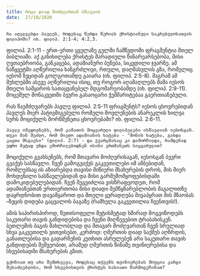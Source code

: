 ```yaml
---
title: როცა დიად მოძღვართან სწავლობ
date:  27/10/2020
---
```


`რა აღელვებდა პავლეს, როდესაც წერდა წერილს ქრისტიანული საკრებულოსათვის ფილიპოში? იხ. ფილიპ. 2:1-4; 4:2,3.`

ფილიპ. 2:1-11 - ერთ-ერთი ყველაზე გულში ჩამწვდომი ფრაგმენტია მთელ ბიბლიაში. აქ განიხილება ქრისტეს მარადიული წინარეარსებობა, მისი ღვთაებრიობა, განკაცება, ადამიანური ბუნება, სიკვდილი ჯვარზე. ამ ნაწყვეტში აღწერილია ხანგრძლივი, რთული, დაღმასვლის გზა, რომელიც იესომ ზეციდან გოლგოთამდე  გაიარა (იხ. ფილიპ. 2:5-8). მაგრამ ამ მუხლებში ასევე აღწერილია ისიც, თუ როგორ აღამაღლებს მამა იესოს მთელი სამყაროს სათაყვანებელ მდგომარეობამდე (იხ. ფილიპ. 2:9-11). მოცემულ მონაკვეთში ბევრი გასაოცარი ჭეშმარიტებაა გაერთიანებული.

რას წაუმძღვარებს პავლე ფილიპ. 2:5-11 ფრაგმენტს? იესოს ცხოვრებიდან პავლეს მიერ პატივმიგებული რომელი მოვლენების ანარეკლის ხილვა სურს მოციქულს მორწმუნეთა ცხოვრებაში? იხ. ფილიპ. 2:6-11.

`პავლე იმედოვნებს, რომ კამათის მოყვარული ფილიპელები ისწავლიან იესოსგან.  თუკი მან შეძლო, რომ მიეღო ადამიანის ხატება - "მონის ხატება, გახდა კაცთა მსგავსი" (ფილიპ. 2:7) - და ჯვარცმასაც კი დამორჩილდა, რამდენად უფრო მეტად უნდა ემორჩილებოდნენ ისინი ერთმანეთს სიყვარულით?`

მოციქული გვახსენებს, რომ მთავარი მოძღვრისაგან, იესოსგან ბევრი გვაქვს სასწავლი. ჩვენ გამოგვაქვს გაკვეთილები იმ ამბებიდან, რომლებსაც ის აზიარებდა თავისი მიწიერი მსახურების დროს, მის მიერ მოხდენილი სასწაულებიდან და მისი გარშემომყოფებისდამი დამოკიდებულებიდან. ჩვენ შეგვიძლია ვისწრაფვოდეთ, რომ  ადამიანებთან ურთიერთობა მისი დიადი შემწყნარებლობის მაგალითზე დაყრდნობით  დავამყაროთ და მთელი ყურადღება მივაპყრათ მის მზაობას –ზეცის დიდება გაცვალოს ბაგაზე (რამხელა გაკვეთილია ჩვენთვის!).

ამის საპირისპიროდ, წუთისოფელი მეტისმეტად ხშირად მოგვიწოდებს  საკუთარი თავის განდიდებისა და ჩვენი მიღწევებით ტრაბახისკენ. ბეთლემის ბაგის მახლობლად და მთავარ მოძღვართან ჩვენ სრულიად სხვა გაკვეთილს ვითვისებთ, კერძოდ: ღმერთის დიად საქმეს აღზრდის, განათლებისა და გადარჩენის კუთხით ასრულებენ არა საკუთარი თავის განდიდების მეშვეობით, არამედ ღმერთის წინაშე თვინიერებისა და სხვებისადმი მსახურების გზით.

`გქონიათ თუ არა შემთხვევა, როდესაც თქვენს თვინიერებას მოუცია კარგი შესაძლებლობა, რომ სხვებისთვის ქრისტეს ხასიათი წარმოგეჩინათ?`